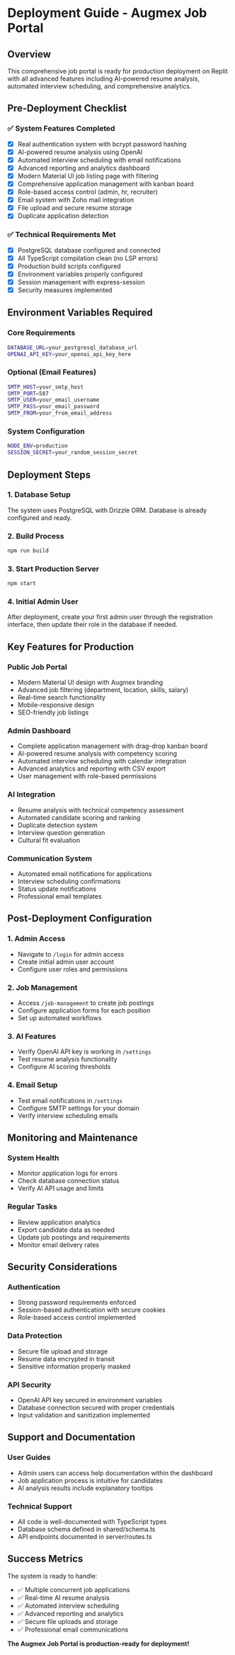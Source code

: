 # Deployment Guide - Augmex Job Portal

## Overview
This comprehensive job portal is ready for production deployment on Replit with all advanced features including AI-powered resume analysis, automated interview scheduling, and comprehensive analytics.

## Pre-Deployment Checklist

### ✅ System Features Completed
- [x] Real authentication system with bcrypt password hashing
- [x] AI-powered resume analysis using OpenAI
- [x] Automated interview scheduling with email notifications  
- [x] Advanced reporting and analytics dashboard
- [x] Modern Material UI job listing page with filtering
- [x] Comprehensive application management with kanban board
- [x] Role-based access control (admin, hr, recruiter)
- [x] Email system with Zoho mail integration
- [x] File upload and secure resume storage
- [x] Duplicate application detection

### ✅ Technical Requirements Met
- [x] PostgreSQL database configured and connected
- [x] All TypeScript compilation clean (no LSP errors)
- [x] Production build scripts configured
- [x] Environment variables properly configured
- [x] Session management with express-session
- [x] Security measures implemented

## Environment Variables Required

### Core Requirements
```bash
DATABASE_URL=your_postgresql_database_url
OPENAI_API_KEY=your_openai_api_key_here
```

### Optional (Email Features)
```bash
SMTP_HOST=your_smtp_host
SMTP_PORT=587
SMTP_USER=your_email_username  
SMTP_PASS=your_email_password
SMTP_FROM=your_from_email_address
```

### System Configuration
```bash
NODE_ENV=production
SESSION_SECRET=your_random_session_secret
```

## Deployment Steps

### 1. Database Setup
The system uses PostgreSQL with Drizzle ORM. Database is already configured and ready.

### 2. Build Process
```bash
npm run build
```

### 3. Start Production Server
```bash
npm start
```

### 4. Initial Admin User
After deployment, create your first admin user through the registration interface, then update their role in the database if needed.

## Key Features for Production

### Public Job Portal
- Modern Material UI design with Augmex branding
- Advanced job filtering (department, location, skills, salary)
- Real-time search functionality
- Mobile-responsive design
- SEO-friendly job listings

### Admin Dashboard
- Complete application management with drag-drop kanban board
- AI-powered resume analysis with competency scoring
- Automated interview scheduling with calendar integration
- Advanced analytics and reporting with CSV export
- User management with role-based permissions

### AI Integration
- Resume analysis with technical competency assessment
- Automated candidate scoring and ranking
- Duplicate detection system
- Interview question generation
- Cultural fit evaluation

### Communication System
- Automated email notifications for applications
- Interview scheduling confirmations
- Status update notifications
- Professional email templates

## Post-Deployment Configuration

### 1. Admin Access
- Navigate to `/login` for admin access
- Create initial admin user account
- Configure user roles and permissions

### 2. Job Management
- Access `/job-management` to create job postings
- Configure application forms for each position
- Set up automated workflows

### 3. AI Features
- Verify OpenAI API key is working in `/settings`
- Test resume analysis functionality
- Configure AI scoring thresholds

### 4. Email Setup
- Test email notifications in `/settings`
- Configure SMTP settings for your domain
- Verify interview scheduling emails

## Monitoring and Maintenance

### System Health
- Monitor application logs for errors
- Check database connection status
- Verify AI API usage and limits

### Regular Tasks
- Review application analytics
- Export candidate data as needed
- Update job postings and requirements
- Monitor email delivery rates

## Security Considerations

### Authentication
- Strong password requirements enforced
- Session-based authentication with secure cookies
- Role-based access control implemented

### Data Protection
- Secure file upload and storage
- Resume data encrypted in transit
- Sensitive information properly masked

### API Security
- OpenAI API key secured in environment variables
- Database connection secured with proper credentials
- Input validation and sanitization implemented

## Support and Documentation

### User Guides
- Admin users can access help documentation within the dashboard
- Job application process is intuitive for candidates
- AI analysis results include explanatory tooltips

### Technical Support
- All code is well-documented with TypeScript types
- Database schema defined in shared/schema.ts
- API endpoints documented in server/routes.ts

## Success Metrics

The system is ready to handle:
- ✅ Multiple concurrent job applications
- ✅ Real-time AI resume analysis
- ✅ Automated interview scheduling
- ✅ Advanced reporting and analytics
- ✅ Secure file uploads and storage
- ✅ Professional email communications

**The Augmex Job Portal is production-ready for deployment!**